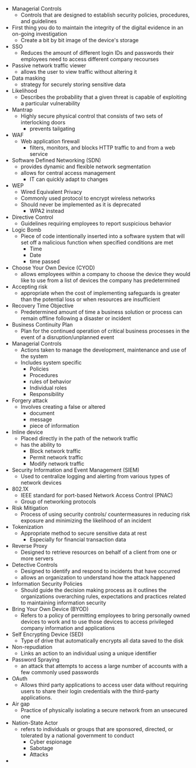 - Managerial Controls
	- Controls that are designed to establish security policies, procedures, and guidelines
- First thing you do to maintain the integrity of the digital evidence in an on-going investigation
	- Create a bit by bit image of the device's storage
- SSO
	- Reduces the amount of different login IDs and passwords their employees need to access different company recourses 
- Passive network traffic viewer
	- allows the user to view traffic without altering it
- Data masking
	- strategy for securely storing sensitive data
- Likelihood
	- Describes the probability that a given threat is capable of exploiting a particular vulnerability
- Mantrap
	- Highly secure physical control that consists of two sets of interlocking doors
		- prevents tailgating
- WAF
	- Web application firewall
		- filters, monitors, and blocks HTTP traffic to and from a web service
- Software Defined Networking (SDN)
	- provides dynamic and flexible network segmentation
	- allows for central access management
		- IT can quickly adapt to changes
- WEP
	- Wired Equivalent Privacy
	- Commonly used protocol to encrypt wireless networks
	- Should never be implemented as it is deprecated
		- WPA2 instead
- Directive Control
	- Guidelines requiring employees to report suspicious behavior
- Logic Bomb
	- Piece of code intentionally inserted into a software system that will set off a malicious function when specified conditions are met
		- Time
		- Date
		- time passed
- Choose Your Own Device (CYOD)
	- allows employees within a company to choose the device they would like to use from a list of devices the company has predetermined
- Accepting risk
	- appropriate when the cost of implementing safeguards is greater than the potential loss or when resources are insufficient
- Recovery Time Objective
	- Predetermined amount of time a business solution or process can remain offline following a disaster or incident
- Business Continuity Plan
	- Plan for the continued operation of critical business processes in the event of a disruption/unplanned event
- Managerial Controls
	- Actions taken to manage the development, maintenance and use of the system
	- Includes system specific
		- Policies
		- Procedures
		- rules of behavior
		- Individual roles
		- Responsibility
- Forgery attack
	- Involves creating a false or altered
		- document
		- message
		- piece of information
- Inline device
	- Placed directly in the path of the network traffic
	- has the ability to
		- Block network traffic
		- Permit network traffic
		- Modify network traffic
- Security Information and Event Management (SIEM)
	- Used to centralize logging and alerting from various types of network devices
- 802.1X
	- IEEE standard for port-based Network Access Control (PNAC)
	- Group of networking protocols
- Risk Mitigation
	- Process of using security controls/ countermeasures in reducing risk exposure and minimizing the likelihood of an incident
- Tokenization
	- Appropriate method to secure sensitive data at rest
		- Especially for financial transaction data
- Reverse Proxy
	- Designed to retrieve resources on behalf of a client from one or more servers
- Detective Controls
	- Designed to identify and respond to incidents that have occurred
	- allows an organization to understand how the attack happened
- Information Security Policies
	- Should guide the decision making process as it outlines the organizations overarching rules, expectations and practices related to maintaining information security
- Bring Your Own Device (BYOD)
	- Refers to a policy of permitting employees to bring personally owned devices to work and to use those devices to access privileged company information and applications 
- Self Encrypting Device (SED)
	- Type of drive that automatically encrypts all data saved to the disk
- Non-repudiation
	- Links an action to an individual using a unique identifier
- Password Spraying
	- an attack that attempts to access a large number of accounts with a few commonly used passwords
- OAuth
	- Allows third party applications to access user data without requiring users to share their login credentials with the third-party applications.
- Air gap
	- Practice of physically isolating a secure network from an unsecured one
- Nation-State Actor
	- refers to individuals or groups that are sponsored, directed, or tolerated by a national government to conduct
		- Cyber espionage
		- Sabotage
		- Attacks
- 